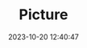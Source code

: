 ---
weight: 1
images:
- /images/edited/138.jpeg
title: Picture
date: 2023-10-20 12:40:47
tags: [luminarneo,work,ILCE-7M3,65.4,person,cat]
---
